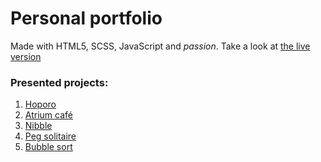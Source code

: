 # Personal portfolio

Made with HTML5, SCSS, JavaScript and *passion*. 
Take a look at [the live version](https://keikeu.github.io/)

### Presented projects:

1. [Hoporo](https://keikeu.github.io/Hoporo)
2. [Atrium café](https://keikeu.github.io/Atrium)
3. [Nibble](https://keikeu.github.io/Nibble)
4. [Peg solitaire](https://keikeu.github.io/Pegs)
5. [Bubble sort](https://keikeu.github.io/bubble-sort)
